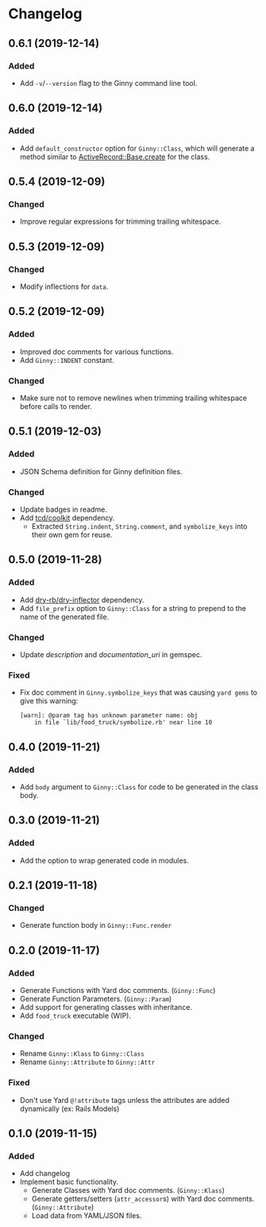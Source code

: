 # Changelog

<!-- ## master (unreleased) -->

## 0.6.1 (2019-12-14)

### Added

- Add `-v`/`--version` flag to the Ginny command line tool.

## 0.6.0 (2019-12-14)

### Added

- Add `default_constructor` option for `Ginny::Class`, which will generate a method similar to [ActiveRecord::Base.create][create_method_link] for the class.

[create_method_link]: https://apidock.com/rails/ActiveRecord/Persistence/ClassMethods/create 

## 0.5.4 (2019-12-09)

### Changed

- Improve regular expressions for trimming trailing whitespace.

## 0.5.3 (2019-12-09)

### Changed

- Modify inflections for `data`.

## 0.5.2 (2019-12-09)

### Added

- Improved doc comments for various functions.
- Add `Ginny::INDENT` constant.

### Changed

- Make sure not to remove newlines when trimming trailing whitespace before calls to render.

## 0.5.1 (2019-12-03)

### Added

- JSON Schema definition for Ginny definition files.

### Changed 

- Update badges in readme.
- Add [tcd/coolkit](https://github.com/tcd/coolkit) dependency.
    - Extracted `String.indent`, `String.comment`, and `symbolize_keys` into their own gem for reuse.

## 0.5.0 (2019-11-28)

### Added

- Add [dry-rb/dry-inflector](https://github.com/dry-rb/dry-inflector) dependency.
- Add `file_prefix` option to `Ginny::Class` for a string to prepend to the name of the generated file.

### Changed 

- Update *description* and *documentation_uri* in gemspec.

### Fixed

- Fix doc comment in `Ginny.symbolize_keys` that was causing `yard gems` to give this warning:
    ```
    [warn]: @param tag has unknown parameter name: obj 
        in file `lib/food_truck/symbolize.rb' near line 10
    ```

## 0.4.0 (2019-11-21)

### Added

- Add `body` argument to `Ginny::Class` for code to be generated in the class body.

## 0.3.0 (2019-11-21)

### Added

- Add the option to wrap generated code in modules.

## 0.2.1 (2019-11-18)

### Changed

- Generate function body in `Ginny::Func.render`

## 0.2.0 (2019-11-17)

### Added

- Generate Functions with Yard doc comments. (`Ginny::Func`)
- Generate Function Parameters. (`Ginny::Param`)
- Add support for generating classes with inheritance.
- Add `food_truck` executable (WIP).

### Changed

- Rename `Ginny::Klass` to `Ginny::Class`
- Rename `Ginny::Attribute` to `Ginny::Attr`

### Fixed

- Don't use Yard `@!attribute` tags unless the attributes are added dynamically (ex: Rails Models)

## 0.1.0 (2019-11-15)

### Added

- Add changelog
- Implement basic functionality.
    - Generate Classes with Yard doc comments. (`Ginny::Klass`)
    - Generate getters/setters (`attr_accessor`s) with Yard doc comments. (`Ginny::Attribute`)
    - Load data from YAML/JSON files.

